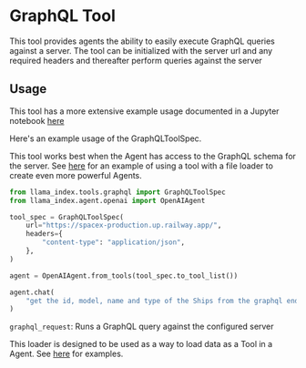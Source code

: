# GraphQL Tool

This tool provides agents the ability to easily execute GraphQL queries against a server. The tool can be initialized with the server url and any required headers and thereafter perform queries against the server

## Usage

This tool has a more extensive example usage documented in a Jupyter notebook [here](https://github.com/emptycrown/llama-hub/tree/main/llama_hub/tools/notebooks/graphql.ipynb)

Here's an example usage of the GraphQLToolSpec.

This tool works best when the Agent has access to the GraphQL schema for the server. See [here](https://github.com/emptycrown/llama-hub/tree/main/llama_hub/tools/notebooks/shopify.ipynb) for an example of using a tool with a file loader to create even more powerful Agents.

```python
from llama_index.tools.graphql import GraphQLToolSpec
from llama_index.agent.openai import OpenAIAgent

tool_spec = GraphQLToolSpec(
    url="https://spacex-production.up.railway.app/",
    headers={
        "content-type": "application/json",
    },
)

agent = OpenAIAgent.from_tools(tool_spec.to_tool_list())

agent.chat(
    "get the id, model, name and type of the Ships from the graphql endpoint"
)
```

`graphql_request`: Runs a GraphQL query against the configured server

This loader is designed to be used as a way to load data as a Tool in a Agent. See [here](https://github.com/emptycrown/llama-hub/tree/main) for examples.
